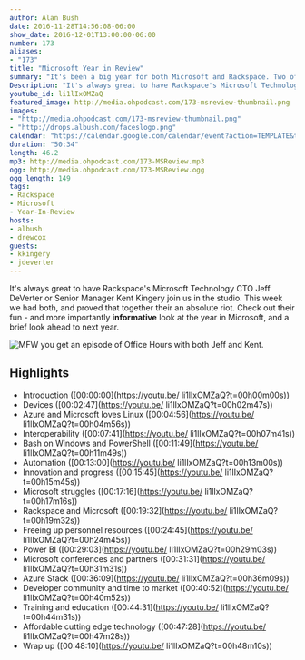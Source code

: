 ```yaml
---
author: Alan Bush
date: 2016-11-28T14:56:08-06:00
show_date: 2016-12-01T13:00:00-06:00
number: 173
aliases:
- "173"
title: "Microsoft Year in Review"
summary: "It's been a big year for both Microsoft and Rackspace. Two of our favorite Microsoft-focused Rackers, Jeff DeVerter and Kent Kingery join us live in the studio to chat about the year that was, and what to expect in 2017."
Description: "It's always great to have Rackspace's Microsoft Technology CTO Jeff DeVerter or Senior Manager Kent Kingery join us in the studio. This week we had both, and proved that together their an absolute riot. Check out their fun - and more importantly informative look at the year in Microsoft, and a brief look ahead to next year." 
youtube_id: li1lIxOMZaQ
featured_image: http://media.ohpodcast.com/173-msreview-thumbnail.png
images:
- "http://media.ohpodcast.com/173-msreview-thumbnail.png"
- "http://drops.albush.com/faceslogo.png"
calendar: "https://calendar.google.com/calendar/event?action=TEMPLATE&tmeid=MGdlZm50Zjc5OTc4ZmE5YnVlMTJtOGJkdjAgZmxwOXFtZW9mYWYwNTM4anU1Y21sb3Vic29AZw&tmsrc=flp9qmeofaf0538ju5cmloubso%40group.calendar.google.com"
duration: "50:34"
length: 46.2
mp3: http://media.ohpodcast.com/173-MSReview.mp3
ogg: http://media.ohpodcast.com/173-MSReview.ogg
ogg_length: 149
tags:
- Rackspace
- Microsoft
- Year-In-Review
hosts:
- albush
- drewcox
guests:
- kkingery
- jdeverter
---
```


It's always great to have Rackspace's Microsoft Technology CTO Jeff DeVerter or Senior Manager Kent Kingery join us in the studio. This week we had both, and proved that together their an absolute riot. Check out their fun - and more importantly **informative** look at the year in Microsoft, and a brief look ahead to next year.

<!--more-->

![MFW you get an episode of Office Hours with both Jeff and Kent.](https://j.gifs.com/El1yLm.gif)

## Highlights

- Introduction ([00:00:00](https://youtu.be/ li1lIxOMZaQ?t=00h00m00s))
- Devices ([00:02:47](https://youtu.be/ li1lIxOMZaQ?t=00h02m47s))
- Azure and Microsoft loves Linux ([00:04:56](https://youtu.be/ li1lIxOMZaQ?t=00h04m56s))
- Interoperability ([00:07:41](https://youtu.be/ li1lIxOMZaQ?t=00h07m41s))
- Bash on Windows and PowerShell ([00:11:49](https://youtu.be/ li1lIxOMZaQ?t=00h11m49s))
- Automation ([00:13:00](https://youtu.be/ li1lIxOMZaQ?t=00h13m00s))
- Innovation and progress ([00:15:45](https://youtu.be/ li1lIxOMZaQ?t=00h15m45s))
- Microsoft struggles ([00:17:16](https://youtu.be/ li1lIxOMZaQ?t=00h17m16s))
- Rackspace and Microsoft ([00:19:32](https://youtu.be/ li1lIxOMZaQ?t=00h19m32s))
- Freeing up personnel resources ([00:24:45](https://youtu.be/ li1lIxOMZaQ?t=00h24m45s))
- Power BI ([00:29:03](https://youtu.be/ li1lIxOMZaQ?t=00h29m03s))
- Microsoft conferences and partners ([00:31:31](https://youtu.be/ li1lIxOMZaQ?t=00h31m31s))
- Azure Stack ([00:36:09](https://youtu.be/ li1lIxOMZaQ?t=00h36m09s))
- Developer community and time to market ([00:40:52](https://youtu.be/ li1lIxOMZaQ?t=00h40m52s))
- Training and education ([00:44:31](https://youtu.be/ li1lIxOMZaQ?t=00h44m31s))
- Affordable cutting edge technology ([00:47:28](https://youtu.be/ li1lIxOMZaQ?t=00h47m28s))
- Wrap up ([00:48:10](https://youtu.be/ li1lIxOMZaQ?t=00h48m10s))
